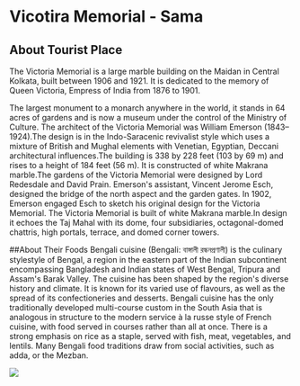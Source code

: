 # Vicotira Memorial - Sama

## About Tourist Place

The Victoria Memorial is a large marble building on the Maidan in Central Kolkata, built between 1906 and 1921. It is dedicated to the memory of Queen Victoria, Empress of India from 1876 to 1901.

The largest monument to a monarch anywhere in the world, it stands in 64 acres of gardens and is now a museum under the control of the Ministry of Culture.
The architect of the Victoria Memorial was William Emerson (1843–1924).The design is in the Indo-Saracenic revivalist style which uses a mixture of British and Mughal elements with Venetian, Egyptian, Deccani architectural influences.The building is 338 by 228 feet (103 by 69 m) and rises to a height of 184 feet (56 m). It is constructed of white Makrana marble.The gardens of the Victoria Memorial were designed by Lord Redesdale and David Prain. Emerson's assistant, Vincent Jerome Esch, designed the bridge of the north aspect and the garden gates. In 1902, Emerson engaged Esch to sketch his original design for the Victoria Memorial.
The Victoria Memorial is built of white Makrana marble.In design it echoes the Taj Mahal with its dome, four subsidiaries, octagonal-domed chattris, high portals, terrace, and domed corner towers.

##About Their Foods
Bengali cuisine (Bengali: বাঙ্গালী রন্ধনপ্রণালী) is the culinary stylestyle of Bengal, a region in the eastern part of the Indian subcontinent encompassing Bangladesh and Indian states of West Bengal, Tripura and Assam's Barak Valley. The cuisine has been shaped by the region's diverse history and climate. 
It is known for its varied use of flavours, as well as the spread of its confectioneries and desserts. Bengali cuisine has the only traditionally developed multi-course custom in the South Asia that is analogous in structure to the modern service à la russe style of French cuisine, with food served in courses rather than all at once.
There is a strong emphasis on rice as a staple, served with fish, meat, vegetables, and lentils. Many Bengali food traditions draw from social activities, such as adda, or the Mezban.

<img align="center" src="https://thirdeyetraveller.com/wp-content/uploads/VICTORIAMEMORIAL-9-of-25-689x551.jpg"/>
